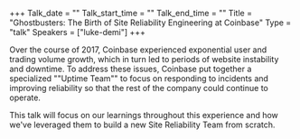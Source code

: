 +++
Talk_date = ""
Talk_start_time = ""
Talk_end_time = ""
Title = "Ghostbusters: The Birth of Site Reliability Engineering at Coinbase"
Type = "talk"
Speakers = ["luke-demi"]
+++

Over the course of 2017, Coinbase experienced exponential user and trading volume growth, which in turn led to periods of website instability and downtime. To address these issues, Coinbase put together a specialized ""Uptime Team"" to focus on responding to incidents and improving reliability so that the rest of the company could continue to operate.

This talk will focus on our learnings throughout this experience and how we've leveraged them to build a new Site Reliability Team from scratch.